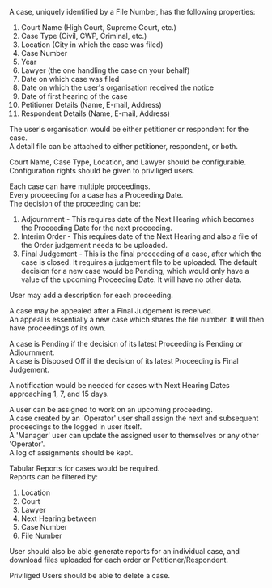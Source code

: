A case, uniquely identified by a File Number, has the following properties:  
1. Court Name (High Court, Supreme Court, etc.)
2. Case Type (Civil, CWP, Criminal, etc.)
3. Location (City in which the case was filed)
4. Case Number
5. Year
6. Lawyer (the one handling the case on your behalf)
7. Date on which case was filed
8. Date on which the user's organisation received the notice
9. Date of first hearing of the case
10. Petitioner Details (Name, E-mail, Address)
11. Respondent Details (Name, E-mail, Address)

The user's organisation would be either petitioner or respondent for the case.  
A detail file can be attached to either petitioner, respondent, or both.

Court Name, Case Type, Location, and Lawyer should be configurable.  
Configuration rights should be given to priviliged users.

Each case can have multiple proceedings.  
Every proceeding for a case has a Proceeding Date.  
The decision of the proceeding can be:  
1. Adjournment - This requires date of the Next Hearing which becomes the Proceeding Date for the next proceeding.
2. Interim Order - This requires date of the Next Hearing and also a file of the Order judgement needs to be uploaded.
3. Final Judgement - This is the final proceeding of a case, after which the case is closed. It requires a judgement file to be uploaded.
The default decision for a new case would be Pending, which would only have a value of the upcoming Proceeding Date. It will have no other data.

User may add a description for each proceeding.

A case may be appealed after a Final Judgement is received.  
An appeal is essentially a new case which shares the file number. It will then have proceedings of its own.

A case is Pending if the decision of its latest Proceeding is Pending or Adjournment.  
A case is Disposed Off if the decision of its latest Proceeding is Final Judgement.

A notification would be needed for cases with Next Hearing Dates approaching 1, 7, and 15 days.

A user can be assigned to work on an upcoming proceeding.  
A case created by an 'Operator' user shall assign the next and subsequent proceedings to the logged in user itself.  
A 'Manager' user can update the assigned user to themselves or any other 'Operator'.  
A log of assignments should be kept.

Tabular Reports for cases would be required.  
Reports can be filtered by:  
1. Location
2. Court
3. Lawyer
4. Next Hearing between
5. Case Number
6. File Number

User should also be able generate reports for an individual case, and download files uploaded for each order or Petitioner/Respondent.

Priviliged Users should be able to delete a case.